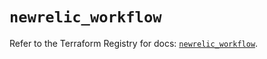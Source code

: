 # `newrelic_workflow`

Refer to the Terraform Registry for docs: [`newrelic_workflow`](https://registry.terraform.io/providers/newrelic/newrelic/3.40.0/docs/resources/workflow).
